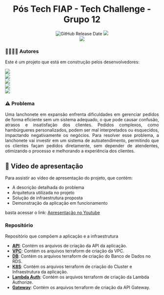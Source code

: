 <div align="center">

# Pós Tech FIAP - Tech Challenge - Grupo 12

![GitHub Release Date](https://img.shields.io/badge/Release%20Date-Outubro%202024-yellowgreen)
![](https://img.shields.io/badge/Status-Em%20Desenvolvimento-yellowgreen)
<br>
![](https://img.shields.io/badge/Version-%20v3.0.0-brightgreen)
</div>

### 👨‍💼👩‍💼‍ Autores

Este é um projeto que está em construção pelos desenvolvedores:

![](https://img.shields.io/badge/RM357321-Alexandre%20Miranda-blue)
<br>
![](https://img.shields.io/badge/RM357437-Diego%20Ceccon-blue)
<br>
![](https://img.shields.io/badge/RM357218-Jéssica%20Rodrigues%20-blue)
<br>
![](https://img.shields.io/badge/RM358002-Rodrigo%20Sartori-blue)
<br>
![](https://img.shields.io/badge/RM357991-Wilton%20Souza%20-blue)

### ⚠️ Problema

<p align="justify">Uma lanchonete em expansão enfrenta dificuldades em gerenciar pedidos de forma eficiente sem um sistema adequado, o que pode causar confusão, atrasos e insatisfação dos clientes. Pedidos complexos, como hambúrgueres personalizados, podem ser mal interpretados ou esquecidos, impactando negativamente os negócios. Para resolver esse problema, a lanchonete vai investir em um sistema de autoatendimento, permitindo que os clientes façam pedidos diretamente, sem depender de atendentes, otimizando o processo e melhorando a experiência dos clientes.</p>

## 🎥 Vídeo de apresentação

Para assistir ao vídeo de apresentação do projeto, que contém:
- A descrição detalhada do problema
- Arquitetura utilizada no projeto
- Solução de infraestrutura proposta
- Demonstração da aplicação em funcionamento

basta acessar o link: [Apresentação no Youtube]()

### Repositório

Repositório que compõem a aplicação e a infraestrutura

- **[API](https://github.com/fiap-soat-12/fiap-soat-tech-challenge-api)**: Contém os arquivos de criação da API da aplicação.
- **[VPC](https://github.com/fiap-soat-12/fiap-soat-tech-challenge-vpc)**: Contém os arquivos terraform de criação da VPC.
- **[DB](https://github.com/fiap-soat-12/fiap-soat-tech-challenge-db)**: Contém os arquivos terraform de criação do Banco de Dados no RDS.
- **[K8S](https://github.com/fiap-soat-12/fiap-soat-tech-challenge-k8s)**: Contém os arquivos terraform de criação do Cluster e Infraestrutura da aplicação.
- **[Lambda Auth](https://github.com/fiap-soat-12/fiap-soat-tech-challenge-lambda-auth)**: Contém os arquivos terraform de criação da Lambda Authorize.
- **[Gateway](https://github.com/fiap-soat-12/fiap-soat-tech-challenge-gateway)**: Contém os arquivos terraform de criação da API Gateway.
